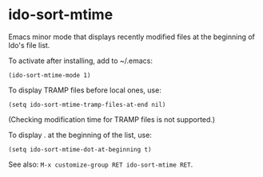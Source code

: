 ido-sort-mtime
==============

Emacs minor mode that displays recently modified files at the beginning of Ido's file list.

To activate after installing, add to ~/.emacs:

    (ido-sort-mtime-mode 1)

To display TRAMP files before local ones, use:

    (setq ido-sort-mtime-tramp-files-at-end nil)

(Checking modification time for TRAMP files is not supported.)

To display . at the beginning of the list, use:

    (setq ido-sort-mtime-dot-at-beginning t)

See also: `M-x customize-group RET ido-sort-mtime RET`.
